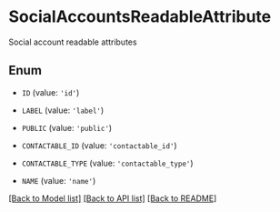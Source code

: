 # SocialAccountsReadableAttribute

Social account readable attributes

## Enum

* `ID` (value: `'id'`)

* `LABEL` (value: `'label'`)

* `PUBLIC` (value: `'public'`)

* `CONTACTABLE_ID` (value: `'contactable_id'`)

* `CONTACTABLE_TYPE` (value: `'contactable_type'`)

* `NAME` (value: `'name'`)

[[Back to Model list]](../README.md#documentation-for-models) [[Back to API list]](../README.md#documentation-for-api-endpoints) [[Back to README]](../README.md)


